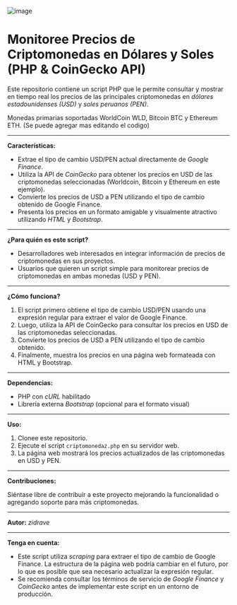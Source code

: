 ![image](https://github.com/user-attachments/assets/01d1b53c-52b5-488c-9b98-699a762f9e3b)

# Monitoree Precios de Criptomonedas en Dólares y Soles (PHP & CoinGecko API)

Este repositorio contiene un script PHP que le permite consultar y mostrar en tiempo real los precios de las principales criptomonedas en *dólares estadounidenses (USD)* y *soles peruanos (PEN)*.

Monedas primarias soportadas WorldCoin WLD, Bitcoin BTC y Ethereum ETH. (Se puede agregar mas editando el codigo)

---

**Características:**

*   Extrae el tipo de cambio USD/PEN actual directamente de *Google Finance*.
*   Utiliza la API de *CoinGecko* para obtener los precios en USD de las criptomonedas seleccionadas (Worldcoin, Bitcoin y Ethereum en este ejemplo).
*   Convierte los precios de USD a PEN utilizando el tipo de cambio obtenido de Google Finance.
*   Presenta los precios en un formato amigable y visualmente atractivo utilizando *HTML* y *Bootstrap*.

---

**¿Para quién es este script?**

*   Desarrolladores web interesados en integrar información de precios de criptomonedas en sus proyectos.
*   Usuarios que quieren un script simple para monitorear precios de criptomonedas en ambas monedas (USD y PEN).

---

**¿Cómo funciona?**

1.  El script primero obtiene el tipo de cambio USD/PEN usando una expresión regular para extraer el valor de Google Finance.
2.  Luego, utiliza la API de CoinGecko para consultar los precios en USD de las criptomonedas seleccionadas.
3.  Convierte los precios de USD a PEN utilizando el tipo de cambio obtenido.
4.  Finalmente, muestra los precios en una página web formateada con HTML y Bootstrap.

---

**Dependencias:**

*   PHP con *cURL* habilitado
*   Librería externa *Bootstrap* (opcional para el formato visual)

---

**Uso:**

1.  Clonee este repositorio.
2.  Ejecute el script `criptomonedaz.php` en su servidor web.
3.  La página web mostrará los precios actualizados de las criptomonedas en USD y PEN.

---

**Contribuciones:**

Siéntase libre de contribuir a este proyecto mejorando la funcionalidad o agregando soporte para más criptomonedas.

---

**Autor:** *zidrave*

---

**Tenga en cuenta:**

*   Este script utiliza *scraping* para extraer el tipo de cambio de Google Finance. La estructura de la página web podría cambiar en el futuro, por lo que es posible que sea necesario actualizar la expresión regular.
*   Se recomienda consultar los términos de servicio de *Google Finance* y *CoinGecko* antes de implementar este script en un entorno de producción.

